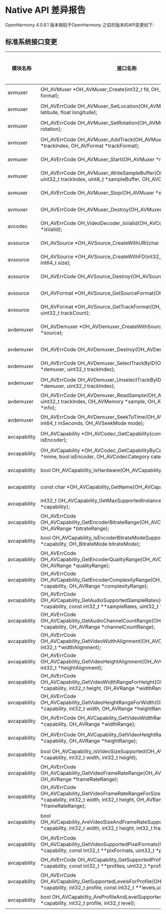 # Native API 差异报告

OpenHarmony 4.0.8.1 版本相较于OpenHarmony 之前的版本的API变更如下:

## 标准系统接口变更

| 模块名称 | 接口名称                                                     | 变更类型 | 变更说明             |
| -------- | ------------------------------------------------------------ | -------- | -------------------- |
| avmuxer  | OH_AVMuxer \*OH_AVMuxer_Create(int32_t fd, OH_AVOutputFormat format); | 新增     | 创建OH_AVMuxer       |
| avmuxer  | OH_AVErrCode OH_AVMuxer_SetLocation(OH_AVMuxer \*muxer, float latitude, float longitude); | 新增     | 设置输出文件的经纬度 |
| avmuxer  | OH_AVErrCode OH_AVMuxer_SetRotation(OH_AVMuxer \*muxer, int32_t rotation); | 新增     | 设置视频旋转角度     |
| avmuxer  | OH_AVErrCode OH_AVMuxer_AddTrack(OH_AVMuxer \*muxer, int32_t \*trackIndex, OH_AVFormat \*trackFormat); | 新增     | 添加媒体轨           |
| avmuxer  | OH_AVErrCode OH_AVMuxer_Start(OH_AVMuxer \*muxer);           | 新增     | 开始封装             |
| avmuxer  | OH_AVErrCode OH_AVMuxer_WriteSampleBuffer(OH_AVMuxer \*muxer, uint32_t trackIndex, uint8_t \*sampleBuffer, OH_AVCodecBufferAttr info); | 新增     | 将数据写入封装器     |
| avmuxer  | OH_AVErrCode OH_AVMuxer_Stop(OH_AVMuxer \*muxer);            | 新增     | 停止封装             |
| avmuxer  | OH_AVErrCode OH_AVMuxer_Destroy(OH_AVMuxer \*muxer);         | 新增     | 销毁OH_AVMuxer       |
| avcodec  | OH_AVErrCode OH_VideoDecoder_IsValid(OH_AVCodec \*codec, bool \*isValid);         | 新增     | 查询当前codec实例是否有效      |
| avsource  | OH_AVSource *OH_AVSource_CreateWithURI(char *uri);         | 新增     | 根据 URI 创建 OH_AVSource       |
| avsource  | OH_AVSource *OH_AVSource_CreateWithFD(int32_t fd, int64_t offset, int64_t size);         | 新增     | 根据 FD 创建OH_AVSource       |
| avsource  | OH_AVErrCode OH_AVSource_Destroy(OH_AVSource *source);         | 新增     | 销毁 OH_AVSource       |
| avsource  | OH_AVFormat *OH_AVSource_GetSourceFormat(OH_AVSource *source);         | 新增     | 获取 source 信息       |
| avsource  | OH_AVFormat *OH_AVSource_GetTrackFormat(OH_AVSource *source, uint32_t trackCount);         | 新增     | 获取 track 信息       |
| avdemuxer  | OH_AVDemuxer *OH_AVDemuxer_CreateWithSource(OH_AVSource *source);         | 新增     | 根据 source 创建 OH_AVDemuxer       |
| avdemuxer  | OH_AVErrCode OH_AVDemuxer_Destroy(OH_AVDemuxer *demuxer);         | 新增     | 销毁 OH_AVDemuxer       |
| avdemuxer  | OH_AVErrCode OH_AVDemuxer_SelectTrackByID(OH_AVDemuxer *demuxer, uint32_t trackIndex);         | 新增     | 选择需要解封装的轨道      |
| avdemuxer  | OH_AVErrCode OH_AVDemuxer_UnselectTrackByID(OH_AVDemuxer *demuxer, uint32_t trackIndex);         | 新增     | 取消选择需要解封装的轨道       |
| avdemuxer  | OH_AVErrCode OH_AVDemuxer_ReadSample(OH_AVDemuxer *demuxer, uint32_t trackIndex, OH_AVMemory *sample, OH_AVCodecBufferAttr *info);         | 新增     | 读取 trackIndex 对应轨道的帧     |
| avdemuxer  | OH_AVErrCode OH_AVDemuxer_SeekToTime(OH_AVDemuxer *demuxer, int64_t mSeconds, OH_AVSeekMode mode);         | 新增     | 跳转到指定时间       |
|avcapability|OH_AVCapability *OH_AVCodec_GetCapability(const char *mime, bool isEncoder);|新增|获取系统推荐的能力句柄|
|avcapability|OH_AVCapability *OH_AVCodec_GetCapabilityByCategory(const char *mime, bool isEncoder, OH_AVCodecCategory category);|新增|获取系统指定软硬件的能力句柄|
|avcapability|bool OH_AVCapability_IsHardware(OH_AVCapability *capability);|新增|确认是否是硬件编解码器|
|avcapability|const char *OH_AVCapability_GetName(OH_AVCapability *capability);|新增|获取codec名字|
|avcapability|int32_t OH_AVCapability_GetMaxSupportedInstances(OH_AVCapability *capability);|新增|获取最大支持的实例数|
|avcapability|OH_AVErrCode OH_AVCapability_GetEncoderBitrateRange(OH_AVCapability *capability, OH_AVRange *bitrateRange);|新增|获取编码支持的码率范围|
|avcapability|bool OH_AVCapability_IsEncoderBitrateModeSupported(OH_AVCapability *capability, OH_BitrateMode bitrateMode);|新增|确认码控模式是否支持|
|avcapability|OH_AVErrCode OH_AVCapability_GetEncoderQualityRange(OH_AVCapability *capability, OH_AVRange *qualityRange);|新增|获取编码质量范围|
|avcapability|OH_AVErrCode OH_AVCapability_GetEncoderComplexityRange(OH_AVCapability *capability, OH_AVRange *complexityRange);|新增|获取编码复杂度范围|
|avcapability|OH_AVErrCode OH_AVCapability_GetAudioSupportedSampleRates(OH_AVCapability *capability, const int32_t **sampleRates, uint32_t *sampleRateNum);|新增|获取支持的音频采样率|
|avcapability|OH_AVErrCode OH_AVCapability_GetAudioChannelCountRange(OH_AVCapability *capability, OH_AVRange *channelCountRange);|新增|获取音频通道数范围|
|avcapability|OH_AVErrCode OH_AVCapability_GetVideoWidthAlignment(OH_AVCapability *capability, int32_t *widthAlignment);|新增|获取视频宽对齐|
|avcapability|OH_AVErrCode OH_AVCapability_GetVideoHeightAlignment(OH_AVCapability *capability, int32_t *heightAlignment);|新增|获取视频高对齐|
|avcapability|OH_AVErrCode OH_AVCapability_GetVideoWidthRangeForHeight(OH_AVCapability *capability, int32_t height, OH_AVRange *widthRange);|新增|获取特定高情况下视频宽范围|
|avcapability|OH_AVErrCode OH_AVCapability_GetVideoHeightRangeForWidth(OH_AVCapability *capability, int32_t width, OH_AVRange *heightRange);|新增|获取特定宽情况下视频高范围|
|avcapability|OH_AVErrCode OH_AVCapability_GetVideoWidthRange(OH_AVCapability *capability, OH_AVRange *widthRange);|新增|获取视频宽范围|
|avcapability|OH_AVErrCode OH_AVCapability_GetVideoHeightRange(OH_AVCapability *capability, OH_AVRange *heightRange);|新增|获取视频高范围|
|avcapability|bool OH_AVCapability_IsVideoSizeSupported(OH_AVCapability *capability, int32_t width, int32_t height);|新增|确认当前视频尺寸是否支持|
|avcapability|OH_AVErrCode OH_AVCapability_GetVideoFrameRateRange(OH_AVCapability *capability, OH_AVRange *frameRateRange);|新增|获取视频帧率范围|
|avcapability|OH_AVErrCode OH_AVCapability_GetVideoFrameRateRangeForSize(OH_AVCapability *capability, int32_t width, int32_t height, OH_AVRange *frameRateRange);|新增|获取特定尺寸下视频帧率范围|
|avcapability|bool OH_AVCapability_AreVideoSizeAndFrameRateSupported(OH_AVCapability *capability, int32_t width, int32_t height, int32_t frameRate);|新增|确认当前视频尺寸和帧率是否支持|
|avcapability|OH_AVErrCode OH_AVCapability_GetVideoSupportedPixelFormats(OH_AVCapability *capability, const int32_t **pixFormats, uint32_t *pixFormatNum);|新增|获取支持的视频像素格式|
|avcapability|OH_AVErrCode OH_AVCapability_GetSupportedProfiles(OH_AVCapability *capability, const int32_t **profiles, uint32_t *profileNum);|新增|获取支持的模板|
|avcapability|OH_AVErrCode OH_AVCapability_GetSupportedLevelsForProfile(OH_AVCapability *capability, int32_t profile, const int32_t **levels,uint32_t *levelNum);|新增|获取特定模板情况下的等级范围|
|avcapability|bool OH_AVCapability_AreProfileAndLevelSupported(OH_AVCapability *capability, int32_t profile, int32_t level);|新增|确认当前模板和等级是否支持|